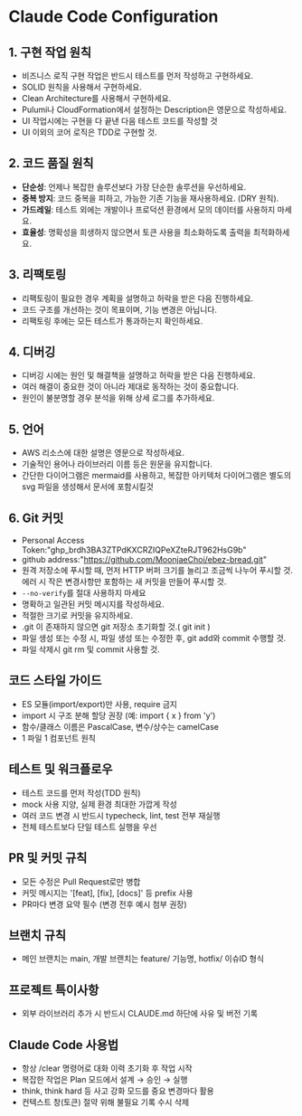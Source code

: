 # Claude Code Configuration

## 1. 구현 작업 원칙
- 비즈니스 로직 구현 작업은 반드시 테스트를 먼저 작성하고 구현하세요.
- SOLID 원칙을 사용해서 구현하세요.
- Clean Architecture를 사용해서 구현하세요.
- Pulumi나 CloudFormation에서 설정하는 
Description은 영문으로 작성하세요.
- UI 작업시에는 구현을 다 끝낸 다음 테스트 코드를 작성할 것
- UI 이외의 코어 로직은 TDD로 구현할 것.

## 2. 코드 품질 원칙
- **단순성**: 언제나 복잡한 솔루션보다 가장 단순한 솔루션을 우선하세요.
- **중복 방지**: 코드 중복을 피하고, 가능한 기존 기능을 재사용하세요. (DRY 원칙).
- **가드레일**: 테스트 외에는 개발이나 프로덕션 환경에서 모의 데이터를 사용하지 마세요.
- **효율성**: 명확성을 희생하지 않으면서 토큰 사용을 최소화하도록 출력을 최적화하세요.

## 3. 리팩토링
- 리팩토링이 필요한 경우 계획을 설명하고 허락을 받은 다음 진행하세요.
- 코드 구조를 개선하는 것이 목표이며, 기능 변경은 아닙니다.
- 리팩토링 후에는 모든 테스트가 통과하는지 확인하세요.

## 4. 디버깅
- 디버깅 시에는 원인 및 해결책을 설명하고 허락을 받은 다음 진행하세요.
- 여러 해결이 중요한 것이 아니라 제대로 동작하는 것이 중요합니다.
- 원인이 불분명할 경우 분석을 위해 상세 로그를 추가하세요.

## 5. 언어
- AWS 리소스에 대한 설명은 영문으로 작성하세요.
- 기술적인 용어나 라이브러리 이름 등은 원문을 유지합니다.
- 간단한 다이어그램은 mermaid를 사용하고, 복잡한 아키텍처 다이어그램은 별도의 svg 파일을 생성해서 문서에 포함시킬것

## 6. Git 커밋
- Personal Access Token:"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"
- github address:"https://github.com/MoonjaeChoi/ebez-bread.git"
- 원격 저장소에 푸시할 때, 먼저 HTTP 버퍼 크기를 늘리고 조금씩 나누어 푸시할 것. 에러 시 작은 변경사항만 포함하는 새 커밋을 만들어 푸시할 것.
- `--no-verify`를 절대 사용하지 마세요
- 명확하고 일관된 커밋 메시지를 작성하세요.
- 적절한 크기로 커밋을 유지하세요.
- .git 이 존재하지 않으면 git 저장소 초기화할 것.( git init )
- 파일 생성 또는 수정 시, 파일 생성 또는 수정한 후, git add와 commit 수행할 것.
- 파일 삭제시 git rm 및 commit 사용할 것.

## 코드 스타일 가이드
- ES 모듈(import/export)만 사용, require 금지
- import 시 구조 분해 할당 권장 (예: import { x } from 'y')
- 함수/클래스 이름은 PascalCase, 변수/상수는 camelCase
- 1 파일 1 컴포넌트 원칙
## 테스트 및 워크플로우
- 테스트 코드를 먼저 작성(TDD 원칙)
- mock 사용 지양, 실제 환경 최대한 가깝게 작성
- 여러 코드 변경 시 반드시 typecheck, lint, test 전부 재실행
- 전체 테스트보다 단일 테스트 실행을 우선
## PR 및 커밋 규칙
- 모든 수정은 Pull Request로만 병합
- 커밋 메시지는 '[feat], [fix], [docs]' 등 prefix 사용
- PR마다 변경 요약 필수 (변경 전후 예시 첨부 권장)
## 브랜치 규칙
- 메인 브랜치는 main, 개발 브랜치는 feature/ 기능명, hotfix/ 이슈ID 형식
## 프로젝트 특이사항
- 외부 라이브러리 추가 시 반드시 CLAUDE.md 하단에 사유 및 버전 기록
## Claude Code 사용법
- 항상 /clear 명령어로 대화 이력 초기화 후 작업 시작
- 복잡한 작업은 Plan 모드에서 설계 → 승인 → 실행
- think, think hard 등 사고 강화 모드를 중요 변경마다 활용
- 컨텍스트 창(토큰) 절약 위해 불필요 기록 수시 삭제
